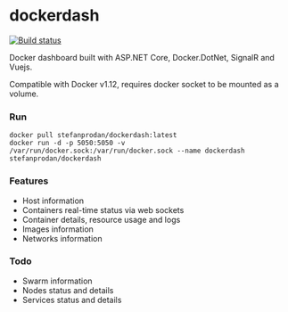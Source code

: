 # dockerdash

[![Build status](https://ci.appveyor.com/api/projects/status/q52dkb8di4578mh9?svg=true)](https://ci.appveyor.com/project/stefanprodan/dockerdash)


Docker dashboard built with ASP.NET Core, Docker.DotNet, SignalR and Vuejs.

Compatible with Docker v1.12, requires docker socket to be mounted as a volume.

### Run

```
docker pull stefanprodan/dockerdash:latest
docker run -d -p 5050:5050 -v /var/run/docker.sock:/var/run/docker.sock --name dockerdash stefanprodan/dockerdash
```

### Features

* Host information
* Containers real-time status via web sockets
* Container details, resource usage and logs
* Images information
* Networks information

### Todo

* Swarm information
* Nodes status and details
* Services status and details